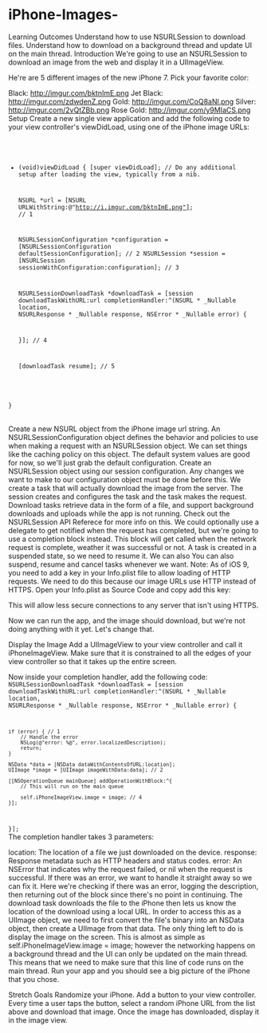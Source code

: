 # iPhone-Images-
Learning Outcomes
Understand how to use NSURLSession to download files.
Understand how to download on a background thread and update UI on the main thread.
Introduction
We're going to use an NSURLSession to download an image from the web and display it in a UIImageView.

He're are 5 different images of the new iPhone 7. Pick your favorite color:

Black: http://imgur.com/bktnImE.png
Jet Black: http://imgur.com/zdwdenZ.png
Gold: http://imgur.com/CoQ8aNl.png
Silver: http://imgur.com/2vQtZBb.png
Rose Gold: http://imgur.com/y9MIaCS.png
Setup
Create a new single view application and add the following code to your view controller's viewDidLoad, using one of the iPhone image URLs:
</br>
<code>
- (void)viewDidLoad {
    [super viewDidLoad];
    // Do any additional setup after loading the view, typically from a nib.

    NSURL *url = [NSURL URLWithString:@"http://i.imgur.com/bktnImE.png"]; // 1

    NSURLSessionConfiguration *configuration = [NSURLSessionConfiguration defaultSessionConfiguration]; // 2
    NSURLSession *session = [NSURLSession sessionWithConfiguration:configuration]; // 3

    NSURLSessionDownloadTask *downloadTask = [session downloadTaskWithURL:url completionHandler:^(NSURL * _Nullable location, NSURLResponse * _Nullable response, NSError * _Nullable error) {

    }]; // 4

    [downloadTask resume]; // 5

}
</code>

</br>
Create a new NSURL object from the iPhone image url string.
An NSURLSessionConfiguration object defines the behavior and policies to use when making a request with an NSURLSession object. We can set things like the caching policy on this object. The default system values are good for now, so we'll just grab the default configuration.
Create an NSURLSession object using our session configuration. Any changes we want to make to our configuration object must be done before this.
We create a task that will actually download the image from the server. The session creates and configures the task and the task makes the request. Download tasks retrieve data in the form of a file, and support background downloads and uploads while the app is not running. Check out the NSURLSession API Referece for more info on this. We could optionally use a delegate to get notified when the request has completed, but we're going to use a completion block instead. This block will get called when the network request is complete, weather it was successful or not.
A task is created in a suspended state, so we need to resume it. We can also You can also suspend, resume and cancel tasks whenever we want.
Note: As of iOS 9, you need to add a key in your Info.plist file to allow loading of HTTP requests. We need to do this because our image URLs use HTTP instead of HTTPS. Open your Info.plist as Source Code and copy add this key:

This will allow less secure connections to any server that isn't using HTTPS.

Now we can run the app, and the image should download, but we're not doing anything with it yet. Let's change that.

Display the Image
Add a UIImageView to your view controller and call it iPhoneImageView. Make sure that it is constrained to all the edges of your view controller so that it takes up the entire screen.

Now inside your completion handler, add the following code:
<code>
    NSURLSessionDownloadTask *downloadTask = [session downloadTaskWithURL:url completionHandler:^(NSURL * _Nullable location, NSURLResponse * _Nullable response, NSError * _Nullable error) {

    if (error) { // 1
        // Handle the error
        NSLog(@"error: %@", error.localizedDescription);
        return;
    }

    NSData *data = [NSData dataWithContentsOfURL:location]; 
    UIImage *image = [UIImage imageWithData:data]; // 2

    [[NSOperationQueue mainQueue] addOperationWithBlock:^{
        // This will run on the main queue

        self.iPhoneImageView.image = image; // 4
    }];

}];
</code>
</br>
The completion handler takes 3 parameters:

location: The location of a file we just downloaded on the device.
response: Response metadata such as HTTP headers and status codes.
error: An NSError that indicates why the request failed, or nil when the request is successful.
If there was an error, we want to handle it straight away so we can fix it. Here we're checking if there was an error, logging the description, then returning out of the block since there's no point in continuing.
The download task downloads the file to the iPhone then lets us know the location of the download using a local URL. In order to access this as a UIImage object, we need to first convert the file's binary into an NSData object, then create a UIImage from that data.
The only thing left to do is display the image on the screen. This is almost as simple as self.iPhoneImageView.image = image; however the networking happens on a background thread and the UI can only be updated on the main thread. This means that we need to make sure that this line of code runs on the main thread.
Run your app and you should see a big picture of the iPhone that you chose.

Stretch Goals
Randomize your iPhone. Add a button to your view controller. Every time a user taps the button, select a random iPhone URL from the list above and download that image. Once the image has downloaded, display it in the image view.
